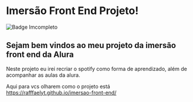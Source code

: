 # Imersão Front End Projeto!
![Badge Imcompleto](http://img.shields.io/static/v1?label=STATUS&message=Incompleto&color=RED&style=for-the-badge)
## Sejam bem vindos ao meu projeto da imersão front end da Alura
Neste projeto eu irei recriar o spotify como forma de aprendizado, além de acompanhar as aulas da alura.

Aqui para vcs olharem como o projeto está
https://rafffaelyt.github.io/imersao-front-end/
